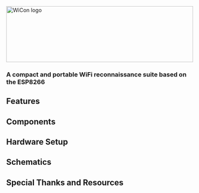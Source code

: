 <img src="https://github.com/angelina-tsuboi/ESP8266-WiCon-Kit/blob/master/Assets/WiCon_Icon_Large.png" alt="WiCon logo" width="500" height="150"/>

### A compact and portable WiFi reconnaissance suite based on the ESP8266

## Features

## Components

## Hardware Setup

## Schematics

## Special Thanks and Resources
